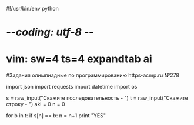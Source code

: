 #!/usr/bin/env python
# -*-coding: utf-8 -*-
# vim: sw=4 ts=4 expandtab ai
#Задания олимпиадные по программированию  https-acmp.ru №278

import json
import requests
import datetime
import os

s = raw_input("Скажите последовательность - ")
t = raw_input("Скажите строку - ")
aki = 0
n = 0

for b in t:
	if s[n] == b:
		n = n+1
		print "YES"
